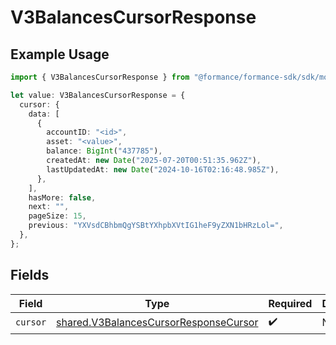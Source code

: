 # V3BalancesCursorResponse

## Example Usage

```typescript
import { V3BalancesCursorResponse } from "@formance/formance-sdk/sdk/models/shared";

let value: V3BalancesCursorResponse = {
  cursor: {
    data: [
      {
        accountID: "<id>",
        asset: "<value>",
        balance: BigInt("437785"),
        createdAt: new Date("2025-07-20T00:51:35.962Z"),
        lastUpdatedAt: new Date("2024-10-16T02:16:48.985Z"),
      },
    ],
    hasMore: false,
    next: "",
    pageSize: 15,
    previous: "YXVsdCBhbmQgYSBtYXhpbXVtIG1heF9yZXN1bHRzLol=",
  },
};
```

## Fields

| Field                                                                                                 | Type                                                                                                  | Required                                                                                              | Description                                                                                           |
| ----------------------------------------------------------------------------------------------------- | ----------------------------------------------------------------------------------------------------- | ----------------------------------------------------------------------------------------------------- | ----------------------------------------------------------------------------------------------------- |
| `cursor`                                                                                              | [shared.V3BalancesCursorResponseCursor](../../../sdk/models/shared/v3balancescursorresponsecursor.md) | :heavy_check_mark:                                                                                    | N/A                                                                                                   |